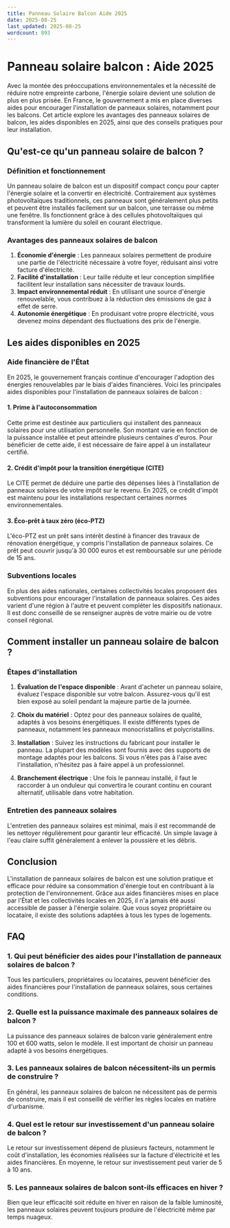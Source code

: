 ```yaml
---
title: Panneau Solaire Balcon Aide 2025
date: 2025-08-25
last_updated: 2025-08-25
wordcount: 893
---
```


# Panneau solaire balcon : Aide 2025

Avec la montée des préoccupations environnementales et la nécessité de réduire notre empreinte carbone, l'énergie solaire devient une solution de plus en plus prisée. En France, le gouvernement a mis en place diverses aides pour encourager l'installation de panneaux solaires, notamment pour les balcons. Cet article explore les avantages des panneaux solaires de balcon, les aides disponibles en 2025, ainsi que des conseils pratiques pour leur installation.

## Qu'est-ce qu'un panneau solaire de balcon ?

### Définition et fonctionnement

Un panneau solaire de balcon est un dispositif compact conçu pour capter l'énergie solaire et la convertir en électricité. Contrairement aux systèmes photovoltaïques traditionnels, ces panneaux sont généralement plus petits et peuvent être installés facilement sur un balcon, une terrasse ou même une fenêtre. Ils fonctionnent grâce à des cellules photovoltaïques qui transforment la lumière du soleil en courant électrique.

### Avantages des panneaux solaires de balcon

1. **Économie d'énergie** : Les panneaux solaires permettent de produire une partie de l'électricité nécessaire à votre foyer, réduisant ainsi votre facture d'électricité.
2. **Facilité d'installation** : Leur taille réduite et leur conception simplifiée facilitent leur installation sans nécessiter de travaux lourds.
3. **Impact environnemental réduit** : En utilisant une source d'énergie renouvelable, vous contribuez à la réduction des émissions de gaz à effet de serre.
4. **Autonomie énergétique** : En produisant votre propre électricité, vous devenez moins dépendant des fluctuations des prix de l'énergie.

## Les aides disponibles en 2025

### Aide financière de l'État

En 2025, le gouvernement français continue d'encourager l'adoption des énergies renouvelables par le biais d'aides financières. Voici les principales aides disponibles pour l'installation de panneaux solaires de balcon :

#### 1. **Prime à l'autoconsommation**

Cette prime est destinée aux particuliers qui installent des panneaux solaires pour une utilisation personnelle. Son montant varie en fonction de la puissance installée et peut atteindre plusieurs centaines d'euros. Pour bénéficier de cette aide, il est nécessaire de faire appel à un installateur certifié.

#### 2. **Crédit d'impôt pour la transition énergétique (CITE)**

Le CITE permet de déduire une partie des dépenses liées à l'installation de panneaux solaires de votre impôt sur le revenu. En 2025, ce crédit d'impôt est maintenu pour les installations respectant certaines normes environnementales.

#### 3. **Éco-prêt à taux zéro (éco-PTZ)**

L'éco-PTZ est un prêt sans intérêt destiné à financer des travaux de rénovation énergétique, y compris l'installation de panneaux solaires. Ce prêt peut couvrir jusqu'à 30 000 euros et est remboursable sur une période de 15 ans.

### Subventions locales

En plus des aides nationales, certaines collectivités locales proposent des subventions pour encourager l'installation de panneaux solaires. Ces aides varient d'une région à l'autre et peuvent compléter les dispositifs nationaux. Il est donc conseillé de se renseigner auprès de votre mairie ou de votre conseil régional.

## Comment installer un panneau solaire de balcon ?

### Étapes d'installation

1. **Évaluation de l'espace disponible** : Avant d'acheter un panneau solaire, évaluez l'espace disponible sur votre balcon. Assurez-vous qu'il est bien exposé au soleil pendant la majeure partie de la journée.
   
2. **Choix du matériel** : Optez pour des panneaux solaires de qualité, adaptés à vos besoins énergétiques. Il existe différents types de panneaux, notamment les panneaux monocristallins et polycristallins.

3. **Installation** : Suivez les instructions du fabricant pour installer le panneau. La plupart des modèles sont fournis avec des supports de montage adaptés pour les balcons. Si vous n'êtes pas à l'aise avec l'installation, n'hésitez pas à faire appel à un professionnel.

4. **Branchement électrique** : Une fois le panneau installé, il faut le raccorder à un onduleur qui convertira le courant continu en courant alternatif, utilisable dans votre habitation.

### Entretien des panneaux solaires

L'entretien des panneaux solaires est minimal, mais il est recommandé de les nettoyer régulièrement pour garantir leur efficacité. Un simple lavage à l'eau claire suffit généralement à enlever la poussière et les débris.

## Conclusion

L'installation de panneaux solaires de balcon est une solution pratique et efficace pour réduire sa consommation d'énergie tout en contribuant à la protection de l'environnement. Grâce aux aides financières mises en place par l'État et les collectivités locales en 2025, il n'a jamais été aussi accessible de passer à l'énergie solaire. Que vous soyez propriétaire ou locataire, il existe des solutions adaptées à tous les types de logements. 

## FAQ

### 1. Qui peut bénéficier des aides pour l'installation de panneaux solaires de balcon ?

Tous les particuliers, propriétaires ou locataires, peuvent bénéficier des aides financières pour l'installation de panneaux solaires, sous certaines conditions.

### 2. Quelle est la puissance maximale des panneaux solaires de balcon ?

La puissance des panneaux solaires de balcon varie généralement entre 100 et 600 watts, selon le modèle. Il est important de choisir un panneau adapté à vos besoins énergétiques.

### 3. Les panneaux solaires de balcon nécessitent-ils un permis de construire ?

En général, les panneaux solaires de balcon ne nécessitent pas de permis de construire, mais il est conseillé de vérifier les règles locales en matière d'urbanisme.

### 4. Quel est le retour sur investissement d'un panneau solaire de balcon ?

Le retour sur investissement dépend de plusieurs facteurs, notamment le coût d'installation, les économies réalisées sur la facture d'électricité et les aides financières. En moyenne, le retour sur investissement peut varier de 5 à 10 ans.

### 5. Les panneaux solaires de balcon sont-ils efficaces en hiver ?

Bien que leur efficacité soit réduite en hiver en raison de la faible luminosité, les panneaux solaires peuvent toujours produire de l'électricité même par temps nuageux.